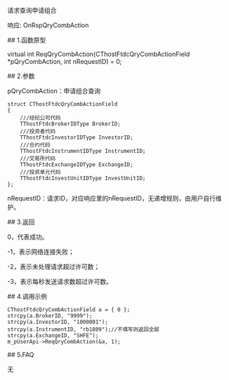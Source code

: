 <p>请求查询申请组合</p>
<p>响应: OnRspQryCombAction</p>
<span class="anchor" id="ad488f8f-9752-4b59-8e7a-4602ae4e2146"></span>
## 1.函数原型
<p>virtual int ReqQryCombAction(CThostFtdcQryCombActionField *pQryCombAction, int nRequestID) = 0;</p>
<span class="anchor" id="77f86024-02d8-4db6-9a28-ba5c9578fbc7"></span>
## 2.参数
<p>pQryCombAction：申请组合查询</p>
<pre><code>struct CThostFtdcQryCombActionField
{
    ///经纪公司代码
    TThostFtdcBrokerIDType BrokerID;
    ///投资者代码
    TThostFtdcInvestorIDType InvestorID;
    ///合约代码
    TThostFtdcInstrumentIDType InstrumentID;
    ///交易所代码
    TThostFtdcExchangeIDType ExchangeID;
    ///投资单元代码
    TThostFtdcInvestUnitIDType InvestUnitID;
};
</code></pre>
<p>nRequestID：请求ID，对应响应里的nRequestID，无递增规则，由用户自行维护。</p>
<span class="anchor" id="f18e6462-abbf-4089-b05d-038f22ee7ff5"></span>
## 3.返回
<p>0，代表成功。</p>
<p>-1，表示网络连接失败；</p>
<p>-2，表示未处理请求超过许可数；</p>
<p>-3，表示每秒发送请求数超过许可数。</p>
<span class="anchor" id="0f871a1b-c051-48a5-97d5-1833691506b2"></span>
## 4.调用示例
<pre><code>CThostFtdcQryCombActionField a = { 0 };
strcpy(a.BrokerID, "9999");
strcpy(a.InvestorID, "1000001");
strcpy(a.InstrumentID, "rb1809");//不填写则返回全部
strcpy(a.ExchangeID, "SHFE");
m_pUserApi-&gt;ReqQryCombAction(&amp;a, 1);
</code></pre>
<span class="anchor" id="92e541da-b21a-496a-a03a-e955420d8d79"></span>
## 5.FAQ
<p>无</p>

